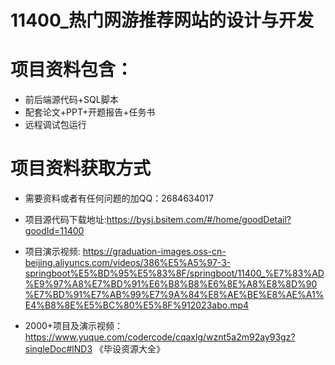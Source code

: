 #   11400_热门网游推荐网站的设计与开发
 
# 项目资料包含：
* 前后端源代码+SQL脚本
* 配套论文+PPT+开题报告+任务书
* 远程调试包运行

# 项目资料获取方式
* 需要资料或者有任何问题的加QQ：2684634017
* 项目源代码下载地址:https://bysj.bsitem.com/#/home/goodDetail?goodId=11400

* 项目演示视频:  https://graduation-images.oss-cn-beijing.aliyuncs.com/videos/386%E5%A5%97-3-springboot%E5%BD%95%E5%83%8F/springboot/11400_%E7%83%AD%E9%97%A8%E7%BD%91%E6%B8%B8%E6%8E%A8%E8%8D%90%E7%BD%91%E7%AB%99%E7%9A%84%E8%AE%BE%E8%AE%A1%E4%B8%8E%E5%BC%80%E5%8F%912023abo.mp4


* 2000+项目及演示视频：https://www.yuque.com/codercode/cqaxlg/wznt5a2m92ay93gz?singleDoc#lND3 《毕设资源大全》






